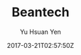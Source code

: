 ---
title: Beantech
github: https://github.com/YenYuHsuan/hexo-theme-beantech/
demo: http://beantech.org/
author: Yu Hsuan Yen
ssg:
  - Hexo
cms:
  - No Cms
date: 2017-03-21T02:57:50Z
github_branch: master
description: ":sparkles: Ported theme of Hux Blog by Kaijun, Modified by YuHsuan :sparkles:"
---